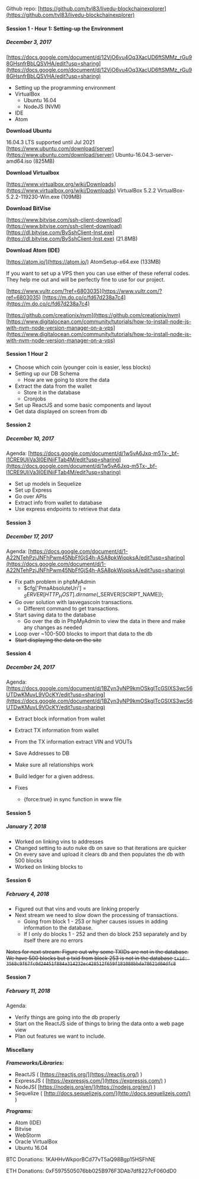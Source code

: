 Github repo: [https://github.com/tvl83/livedu-blockchainexplorer](https://github.com/tvl83/livedu-blockchainexplorer)

#### **Session 1 - Hour 1:** Setting-up the Environment
##### December 3, 2017
[https://docs.google.com/document/d/12VjO6vu4Oq3XacUD6ftSMMz_rGu98GHsnfrBbLQSVHA/edit?usp=sharing](https://docs.google.com/document/d/12VjO6vu4Oq3XacUD6ftSMMz_rGu98GHsnfrBbLQSVHA/edit?usp=sharing)

* Setting up the programming environment
 * VirtualBox
   * Ubuntu 16.04
   * NodeJS (NVM)
 * IDE
 * Atom

**Download Ubuntu**

16.04.3 LTS supported until Jul 2021
[https://www.ubuntu.com/download/server](https://www.ubuntu.com/download/server)
Ubuntu-16.04.3-server-amd64.iso (825MB)

**Download Virtualbox**

[https://www.virtualbox.org/wiki/Downloads](https://www.virtualbox.org/wiki/Downloads)
VirtualBox 5.2.2
VirtualBox-5.2.2-119230-Win.exe (109MB)

**Download BitVise**

[https://www.bitvise.com/ssh-client-download](https://www.bitvise.com/ssh-client-download)
[https://dl.bitvise.com/BvSshClient-Inst.exe](https://dl.bitvise.com/BvSshClient-Inst.exe) (21.8MB)

**Download Atom (IDE)**

[https://atom.io/](https://atom.io/)
AtomSetup-x64.exe (133MB)

If you want to set up a VPS then you can use either of these referral codes. They help me out and will be perfectly fine to use for our project.

[https://www.vultr.com/?ref=6803035](https://www.vultr.com/?ref=6803035)
[https://m.do.co/c/fd67d238a7c4](https://m.do.co/c/fd67d238a7c4)

[https://github.com/creationix/nvm](https://github.com/creationix/nvm)
[https://www.digitalocean.com/community/tutorials/how-to-install-node-js-with-nvm-node-version-manager-on-a-vps](https://www.digitalocean.com/community/tutorials/how-to-install-node-js-with-nvm-node-version-manager-on-a-vps)

#### **Session 1 Hour 2**

* Choose which coin (younger coin is easier, less blocks)
* Setting up our DB Schema
  * How are we going to store the data
* Extract the data from the wallet
  * Store it in the database
  * Cronjobs
 * Set up ReactJS and some basic components and layout
* Get data displayed on screen from db

#### **Session 2**
##### December 10, 2017
Agenda: [https://docs.google.com/document/d/1w5vA6Jxq-m5Tx-_bf-l1CRE9UIiVa3I0EINiiFTab4M/edit?usp=sharing](https://docs.google.com/document/d/1w5vA6Jxq-m5Tx-_bf-l1CRE9UIiVa3I0EINiiFTab4M/edit?usp=sharing)

* Set up models in Sequelize
* Set up Express
* Go over APIs
* Extract info from wallet to database
* Use express endpoints to retrieve that data

#### **Session 3**
##### December 17, 2017
Agenda: [https://docs.google.com/document/d/1-A22NTehPzjJNFhPwm45NbFfGjS4h-ASA8pkWiopksA/edit?usp=sharing](https://docs.google.com/document/d/1-A22NTehPzjJNFhPwm45NbFfGjS4h-ASA8pkWiopksA/edit?usp=sharing)
* Fix path problem in phpMyAdmin
    * $cfg['PmaAbsoluteUri'] =  $_SERVER[HTTP_HOST].dirname($_SERVER[SCRIPT_NAME]);
* Go over solution with lasvegascoin transactions.
    * Different command to get transactions.
* Start saving data to the database
    * Go over the db in PhpMyAdmin to view the data in there and make any changes as needed
* Loop over ~100-500 blocks to import that data to the db
* ~~Start displaying the data on the site~~

#### **Session 4**
##### December 24, 2017
Agenda: [https://docs.google.com/document/d/1BZyn3yNP9kmOSkglTcGSIXS3wc56UTDwKMuvL9VOcKY/edit?usp=sharing](https://docs.google.com/document/d/1BZyn3yNP9kmOSkglTcGSIXS3wc56UTDwKMuvL9VOcKY/edit?usp=sharing)

* Extract block information from wallet
* Extract TX information from wallet
* From the TX information extract VIN and VOUTs
* Save Addresses to DB
* Make sure all relationships work
* Build ledger for a given address.

* Fixes
    * {force:true} in sync function in www file

#### **Session 5**
##### January 7, 2018

* Worked on linking vins to addresses
* Changed setting to auto nuke db on save so that iterations are quicker
* On every save and upload it clears db and then populates the db with 500 blocks
* Worked on linking blocks to

#### **Session 6**
##### February 4, 2018

* Figured out that vins and vouts are linking properly
* Next stream we need to slow down the processing of transactions.
  * Going from block 1 - 253 or higher causes issues in adding information to the database.
  * If I only do blocks 1 - 252 and then do block 253 separately and by itself there are no errors

~~Notes for next stream:
Figure out why some TXIDs are not in the database.
We have 500 blocks but a txid from block 253 is not in the database `txid: 3568c9f67fc0d24451f884a314232ec428512f659f181088bbda78621d04dfc8`~~

#### **Session 7**
##### February 11, 2018

Agenda:
* Verify things are going into the db properly
* Start on the ReactJS side of things to bring the data onto a web page view
* Plan out features we want to include.

#### Miscellany

**_Frameworks/Libraries:_**
* ReactJS ( [https://reactjs.org/](https://reactjs.org/) )
* ExpressJS ( [https://expressjs.com/](https://expressjs.com/)  )
* NodeJS( [https://nodejs.org/en/](https://nodejs.org/en/) )
* Sequelize ( [http://docs.sequelizejs.com/](http://docs.sequelizejs.com/) )

**_Programs:_**
* Atom (IDE)
* Bitvise
* WebStorm
* Oracle VirtualBox
* Ubuntu 16.04

BTC Donations: 1KAHHvWkporBCd77vT5aQ98Bgp15HSFhNE

ETH Donations: 0xF5975505076bb025B976F3DAb7df8227cF060dD0
